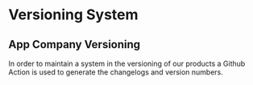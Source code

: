 # Versioning System
## App Company Versioning

In order to maintain a system in the versioning of our products a Github Action is used to generate the changelogs and version numbers.

